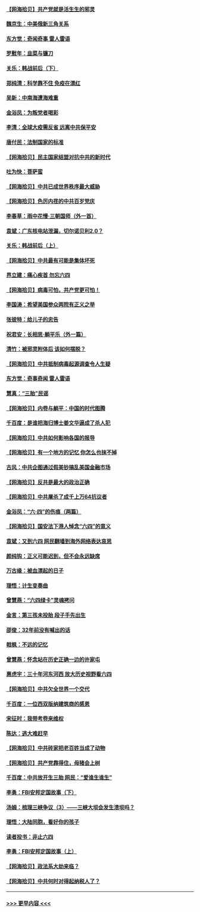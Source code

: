 #### [【网海拾贝】共产党就是活生生的邪灵](../pages/nsc993/n13036627.md?t=06231502) 
#### [魏京生：中美俄新三角关系](../pages/nsc993/n13035986.md?t=06231502) 
#### [东方觉：奇闻奇事 雷人雷语](../pages/nsc993/n13035878.md?t=06231502) 
#### [罗慰年：韭菜与镰刀](../pages/nsc993/n13034374.md?t=06231502) 
#### [关乐：韩战前后（下）](../pages/nsc993/n13034113.md?t=06231502) 
#### [郑纯清：科学靠不住 免疫在漂红](../pages/nsc993/n13034093.md?t=06231502) 
#### [吴新：中南海遭海难重](../pages/nsc993/n13034084.md?t=06231502) 
#### [金浴凤：为叛党者喝彩](../pages/nsc993/n13034058.md?t=06231502) 
#### [李清：全球大疫需反省 远离中共保平安](../pages/nsc993/n13033784.md?t=06231502) 
#### [唐付民：法制国家的标准](../pages/nsc993/n13032944.md?t=06231502) 
#### [【网海拾贝】民主国家结盟对抗中共的新时代](../pages/nsc993/n13031717.md?t=06231502) 
#### [吐为快：菩萨蛮](../pages/nsc993/n13030033.md?t=06231502) 
#### [【网海拾贝】中共已成世界秩序最大威胁](../pages/nsc993/n13028138.md?t=06231502) 
#### [【网海拾贝】色厉内荏的中共百岁党庆](../pages/nsc993/n13025582.md?t=06231502) 
#### [李春草：雨中花慢‧三朝国师（外一首）](../pages/nsc993/n13025567.md?t=06231502) 
#### [袁斌：广东核电站泄漏，切尔诺贝利2.0？](../pages/nsc993/n13025475.md?t=06231502) 
#### [关乐：韩战前后（上）](../pages/nsc993/n13025387.md?t=06231502) 
#### [【网海拾贝】中共最有可能是集体坏死](../pages/nsc993/n13023101.md?t=06231502) 
#### [界立建：痛心疾首 勿忘六四](../pages/nsc993/n13022339.md?t=06231502) 
#### [【网海拾贝】病毒可怕，共产党更可怕！](../pages/nsc993/n13020728.md?t=06231502) 
#### [李国涛：希望美国参众两院有正义之举](../pages/nsc993/n13020674.md?t=06231502) 
#### [张彼特：给儿子的忠告](../pages/nsc993/n13018934.md?t=06231502) 
#### [祝君安：长相思‧躺平乐（外一篇）](../pages/nsc993/n13018923.md?t=06231502) 
#### [清竹：被邪灵附体后 该如何摆脱？](../pages/nsc993/n13018877.md?t=06231502) 
#### [【网海拾贝】中共抵制病毒起源调查令人生疑](../pages/nsc993/n13017785.md?t=06231502) 
#### [东方觉：奇事奇闻 雷人雷语](../pages/nsc993/n13017577.md?t=06231502) 
#### [慧真：“三胎”民谣](../pages/nsc993/n13017394.md?t=06231502) 
#### [【网海拾贝】内卷与躺平：中国的时代图腾](../pages/nsc993/n13016128.md?t=06231502) 
#### [千百度：是谁把海归博士姜文华逼成了杀人犯](../pages/nsc993/n13015218.md?t=06231502) 
#### [【网海拾贝】中共如何影响各国的报导](../pages/nsc993/n13012599.md?t=06231502) 
#### [【网海拾贝】有一个地方的记忆 你怎么也抹不掉](../pages/nsc993/n13009802.md?t=06231502) 
#### [古风：中共企图通过假美钞搞乱美国金融市场](../pages/nsc993/n13009626.md?t=06231502) 
#### [【网海拾贝】反共是最大的政治正确](../pages/nsc993/n13007051.md?t=06231502) 
#### [【网海拾贝】中共屠杀了成千上万64抗议者](../pages/nsc993/n13002713.md?t=06231502) 
#### [金浴凤：“六·四”的伤痕（两篇）](../pages/nsc993/n13001719.md?t=06231502) 
#### [【网海拾贝】国安法下港人悼念“六四”的意义](../pages/nsc993/n13001039.md?t=06231502) 
#### [袁斌：又到六四 网民翻墙到海外网络表达哀思](../pages/nsc993/n13000995.md?t=06231502) 
#### [颜纯钩：正义可能迟到，但不会永远缺席](../pages/nsc993/n13000920.md?t=06231502) 
#### [万古缘：被血漂起的日子](../pages/nsc993/n13000914.md?t=06231502) 
#### [理悟：计生变奏曲](../pages/nsc993/n13000414.md?t=06231502) 
#### [曾慧燕：“六四绿卡”灵魂拷问](../pages/nsc993/n13000277.md?t=06231502) 
#### [金言：第三孩未投胎 段子手先出生](../pages/nsc993/n13000215.md?t=06231502) 
#### [邵俊：32年前没有喊出的话](../pages/nsc993/n13000181.md?t=06231502) 
#### [戟枫：不远的记忆](../pages/nsc993/n13000121.md?t=06231502) 
#### [曾慧燕：怀念站在历史正确一边的许家屯](../pages/nsc993/n13000073.md?t=06231502) 
#### [惠虎宇：三十年河东河西 放大历史视野看六四](../pages/nsc993/n13000018.md?t=06231502) 
#### [【网海拾贝】中共欠全世界一个交代](../pages/nsc993/n12998706.md?t=06231502) 
#### [千百度：一位西双版纳建筑商的感恩](../pages/nsc993/n12998487.md?t=06231502) 
#### [宋征时：我带考卷来维权](../pages/nsc993/n12994088.md?t=06231502) 
#### [陈达：逃大难赶早](../pages/nsc993/n12993569.md?t=06231502) 
#### [【网海拾贝】中共砖家把老百姓当成了动物](../pages/nsc993/n12993483.md?t=06231502) 
#### [【网海拾贝】共产党靠得住，母猪会上树](../pages/nsc993/n12990730.md?t=06231502) 
#### [千百度：中共放开生三胎 网民：“爱谁生谁生”](../pages/nsc993/n12990644.md?t=06231502) 
#### [李勇：FBI安邦定国故事（下）](../pages/nsc993/n12987854.md?t=06231502) 
#### [汤姆：梳理三峡争议（3）——三峡大坝会发生溃坝吗？](../pages/nsc993/n12989806.md?t=06231502) 
#### [理悟：大陆同胞，看好你的孩子](../pages/nsc993/n12989778.md?t=06231502) 
#### [读者投书：非止六四](../pages/nsc993/n12989673.md?t=06231502) 
#### [李勇：FBI安邦定国故事（上）](../pages/nsc993/n12987749.md?t=06231502) 
#### [【网海拾贝】政法系大劫来临？](../pages/nsc993/n12987596.md?t=06231502) 
#### [【网海拾贝】中共何时对得起纳税人了？](../pages/nsc993/n12985578.md?t=06231502) 

----
#### [ >>> 更早内容 <<< ](../indexes/nsc993-earlier.md)
